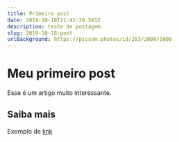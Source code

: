 ```yaml
---
title: Primeiro post
date: 2019-10-18T21:42:20.591Z
description: teste de postagem
slug: 2019-10-18-post
urlBackground: https://picsum.photos/id/283/2000/1000
---
```


# Meu primeiro post

Esse é um artigo muito interessante.

## Saiba mais

Exemplo de [link](https://google.com)
